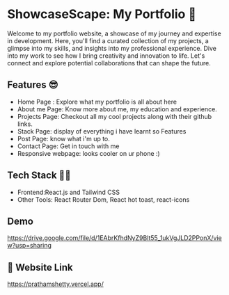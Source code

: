 
# ShowcaseScape: My Portfolio 🙌


Welcome to my portfolio website, a showcase of my journey and expertise in development. Here, you'll find a curated collection of my projects, a glimpse into my skills, and insights into my professional experience. Dive into my work to see how I bring creativity and innovation to life. Let's connect and explore potential collaborations that can shape the future.


## Features 😎


- Home Page : Explore what my portfolio is all about here
- About me Page: Know more about me, my education and experience.
- Projects Page: Checkout all my cool projects along with their github links.
- Stack Page: display of everything i have learnt so Features
- Post Page: know what i'm up to.
- Contact Page: Get in touch with me
- Responsive webpage: looks cooler on ur phone :)





## Tech Stack 🧑‍💻
- Frontend:React.js and Tailwind CSS
- Other Tools: React Router Dom, React hot toast, react-icons
## Demo

https://drive.google.com/file/d/1EAbrKfhdNyZ9Blt55_1ukVgJLD2PPonX/view?usp=sharing



## 🔗 Website Link

https://prathamshetty.vercel.app/








 
 

